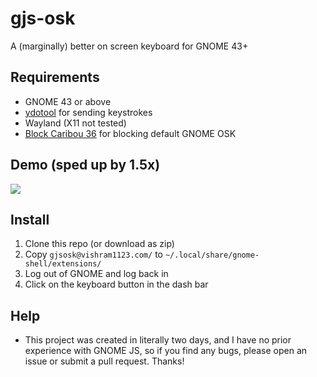 # gjs-osk
A (marginally) better on screen keyboard for GNOME 43+
## Requirements
- GNOME 43 or above
- [ydotool](https://github.com/ReimuNotMoe/ydotool) for sending keystrokes
- Wayland (X11 not tested)
- [Block Caribou 36](https://extensions.gnome.org/extension/3222/block-caribou-36/) for blocking default GNOME OSK
## Demo (sped up by 1.5x)
![](https://github.com/Vishram1123/gjs-osk/blob/main/demo.gif?raw=true)
## Install
1. Clone this repo (or download as zip)
2. Copy `gjsosk@vishram1123.com/` to `~/.local/share/gnome-shell/extensions/`
3. Log out of GNOME and log back in
4. Click on the keyboard button in the dash bar
## Help
- This project was created in literally two days, and I have no prior experience with GNOME JS, so if you find any bugs, please open an issue or submit a pull request. Thanks!
